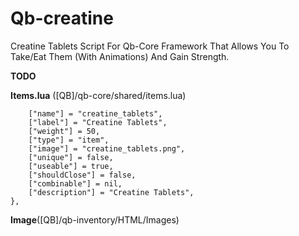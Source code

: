# Qb-creatine
Creatine Tablets Script For Qb-Core Framework That Allows You To Take/Eat Them (With Animations) And Gain Strength.

__**TODO**__

__Items.lua__ ([QB]/qb-core/shared/items.lua)
```["creatine_tablets"] = {
    ["name"] = "creatine_tablets",
    ["label"] = "Creatine Tablets",
    ["weight"] = 50,
    ["type"] = "item",
    ["image"] = "creatine_tablets.png",
    ["unique"] = false,
    ["useable"] = true,
    ["shouldClose"] = false,
    ["combinable"] = nil,
    ["description"] = "Creatine Tablets",
},

```
__Image__([QB]/qb-inventory/HTML/Images)
```creatine_tablets.png

```
